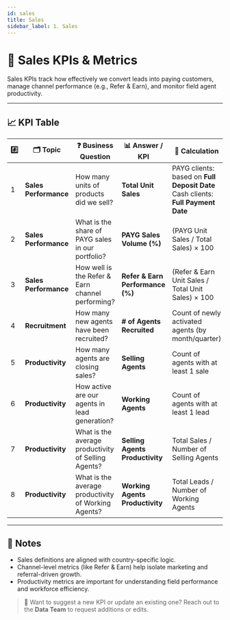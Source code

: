```yaml
---
id: sales
title: Sales
sidebar_label: 1. Sales
---
```


# 💼 Sales KPIs & Metrics

Sales KPIs track how effectively we convert leads into paying customers, manage channel performance (e.g., Refer & Earn), and monitor field agent productivity.

---

## 📈 KPI Table

| #️⃣  | 🗂️ Topic              | ❓ Business Question                                | 📊 Answer / KPI                  | 🧮 Calculation                                                                   | 🎯 Benchmark | 💬 Comments |
| --- | --------------------- | --------------------------------------------------- | -------------------------------- | -------------------------------------------------------------------------------- | ------------ | ----------- |
| 1   | **Sales Performance** | How many units of products did we sell?             | **Total Unit Sales**             | PAYG clients: based on **Full Deposit Date** Cash clients: **Full Payment Date** | TBD          |             |
| 2   | **Sales Performance** | What is the share of PAYG sales in our portfolio?   | **PAYG Sales Volume (%)**        | (PAYG Unit Sales / Total Sales) × 100                                            | TBD          |             |
| 3   | **Sales Performance** | How well is the Refer & Earn channel performing?    | **Refer & Earn Performance (%)** | (Refer & Earn Unit Sales / Total Unit Sales) × 100                               | TBD          |             |
| 4   | **Recruitment**       | How many new agents have been recruited?            | **# of Agents Recruited**        | Count of newly activated agents (by month/quarter)                               | TBD          |             |
| 5   | **Productivity**      | How many agents are closing sales?                  | **Selling Agents**               | Count of agents with at least 1 sale                                             | TBD          |             |
| 6   | **Productivity**      | How active are our agents in lead generation?       | **Working Agents**               | Count of agents with at least 1 lead                                             | TBD          |             |
| 7   | **Productivity**      | What is the average productivity of Selling Agents? | **Selling Agents Productivity**  | Total Sales / Number of Selling Agents                                           | TBD          |             |
| 8   | **Productivity**      | What is the average productivity of Working Agents? | **Working Agents Productivity**  | Total Leads / Number of Working Agents                                           | TBD          |             |

---

## 📝 Notes

- Sales definitions are aligned with country-specific logic.
- Channel-level metrics (like Refer & Earn) help isolate marketing and referral-driven growth.
- Productivity metrics are important for understanding field performance and workforce efficiency.

> 🔄 Want to suggest a new KPI or update an existing one? Reach out to the **Data Team** to request additions or edits.
